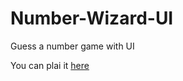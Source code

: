 # Number-Wizard-UI
<p>Guess a number game with UI<p>
<p>You can plai it <a href="http://bkurzydlo.pl" rel="nofollow">here</a><p>
